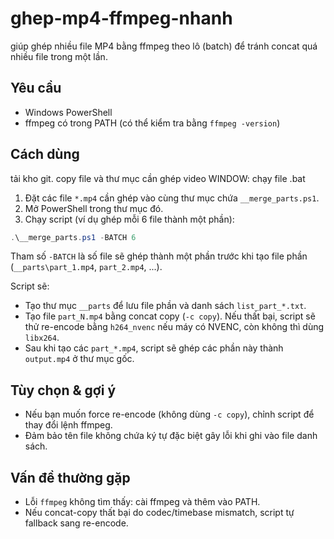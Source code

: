# ghep-mp4-ffmpeg-nhanh
giúp ghép nhiều file MP4 bằng ffmpeg theo lô (batch) để tránh concat quá nhiều file trong một lần.

## Yêu cầu
- Windows PowerShell
- ffmpeg có trong PATH (có thể kiểm tra bằng `ffmpeg -version`)

## Cách dùng
tải kho git. copy file và thư mục cần ghép video
WINDOW: chạy file .bat


1. Đặt các file `*.mp4` cần ghép vào cùng thư mục chứa `__merge_parts.ps1`.
2. Mở PowerShell trong thư mục đó.
3. Chạy script (ví dụ ghép mỗi 6 file thành một phần):

```powershell
.\__merge_parts.ps1 -BATCH 6
```

Tham số `-BATCH` là số file sẽ ghép thành một phần trước khi tạo file phần (`__parts\part_1.mp4`, `part_2.mp4`, ...).

Script sẽ:

- Tạo thư mục `__parts` để lưu file phần và danh sách `list_part_*.txt`.
- Tạo file `part_N.mp4` bằng concat copy (`-c copy`). Nếu thất bại, script sẽ thử re-encode bằng `h264_nvenc` nếu máy có NVENC, còn không thì dùng `libx264`.
- Sau khi tạo các `part_*.mp4`, script sẽ ghép các phần này thành `output.mp4` ở thư mục gốc.

## Tùy chọn & gợi ý

- Nếu bạn muốn force re-encode (không dùng `-c copy`), chỉnh script để thay đổi lệnh ffmpeg.
- Đảm bảo tên file không chứa ký tự đặc biệt gây lỗi khi ghi vào file danh sách.

## Vấn đề thường gặp

- Lỗi `ffmpeg` không tìm thấy: cài ffmpeg và thêm vào PATH.
- Nếu concat-copy thất bại do codec/timebase mismatch, script tự fallback sang re-encode.

